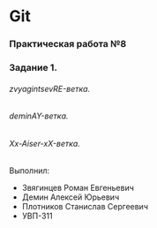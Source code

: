 # Git
### Практическая работа №8
### Задание 1.

###### zvyagintsevRE-ветка. 
###### deminAY-ветка. 
###### Xx-Aiser-xX-ветка. 

Выполнил:
* Звягинцев Роман Евгеньевич
* Демин Алексей Юрьевич
* Плотников Станислав Сергеевич 
* УВП-311